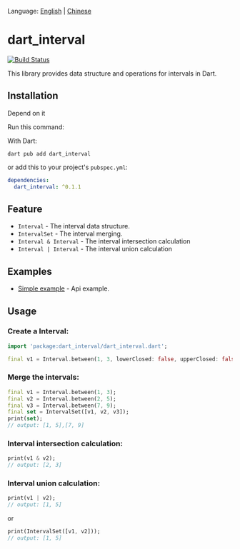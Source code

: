 Language: [English](README.md) | [Chinese](README-zh.md)

# dart_interval

[![Build Status](https://travis-ci.com/T-Oner/dart_interval.svg?branch=main)](https://travis-ci.com/github/T-Oner/dart_interval)

This library provides data structure and operations for intervals in Dart.

## Installation

Depend on it

Run this command:

With Dart:

```shell
dart pub add dart_interval
```

or add this to your project's `pubspec.yml`:

```yaml
dependencies:
  dart_interval: ^0.1.1
```

## Feature

- `Interval` - The interval data structure.
- `IntervalSet` - The interval merging.
- `Interval & Interval` - The interval intersection calculation
- `Interval | Interval` - The interval union calculation

## Examples

- [Simple example](./example/main.dart) - Api example.

## Usage

### Create a Interval:

```dart
import 'package:dart_interval/dart_interval.dart';

final v1 = Interval.between(1, 3, lowerClosed: false, upperClosed: false);
```

### Merge the intervals:

```dart
final v1 = Interval.between(1, 3);
final v2 = Interval.between(2, 5);
final v3 = Interval.between(7, 9);
final set = IntervalSet([v1, v2, v3]);
print(set);
// output: [1, 5],[7, 9]
```

### Interval intersection calculation:

```dart
print(v1 & v2);
// output: [2, 3]
```

### Interval union calculation:

```dart
print(v1 | v2);
// output: [1, 5]
```

or

```dart
print(IntervalSet([v1, v2]));
// output: [1, 5]
```